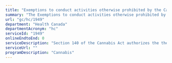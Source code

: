 ```yaml
---
title: "Exemptions to conduct activities otherwise prohibited by the Cannabis Act"
summary: "The Exemptions to conduct activities otherwise prohibited by the Cannabis Act service from Health Canada is not available end-to-end online, according to the GC Service Inventory."
url: "gc/hc/1949"
department: "Health Canada"
departmentAcronym: "hc"
serviceId: "1949"
onlineEndtoEnd: 0
serviceDescription: "Section 140 of the Cannabis Act authorizes the the Minister to exempt any person, or any cannabis or any class of cannabis in relation to a person, from the application of all or any of the provisions of the Act or of the regulations if, in the opinion of the Minister, the exemption is necessary for a medical or scientific purpose or is otherwise in the public interest. Requests for exemptions are submitted by email to a Health Canada generic inbox. (CSCB)"
serviceUrl: ""
programDescription: "Cannabis"
---
```

